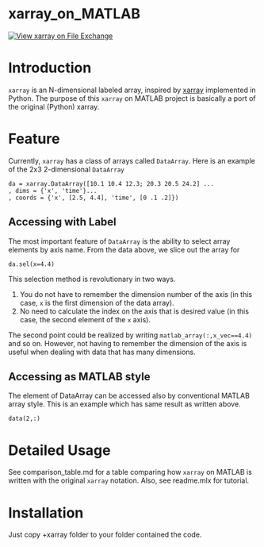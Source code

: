 # xarray_on_MATLAB
[![View xarray on File Exchange](https://www.mathworks.com/matlabcentral/images/matlab-file-exchange.svg)](https://jp.mathworks.com/matlabcentral/fileexchange/125995-xarray)

# Introduction
`xarray` is an N-dimensional labeled array, inspired by [xarray](https://github.com/pydata/xarray) implemented in Python.
The purpose of this `xarray` on MATLAB project is basically a port of the original (Python) xarray.

# Feature
Currently, `xarray` has a class of arrays called `DataArray`. Here is an example of the 2x3 2-dimensional `DataArray`
```
da = xarray.DataArray([10.1 10.4 12.3; 20.3 20.5 24.2] ...
, dims = {'x', 'time'}...
, coords = {'x', [2.5, 4.4], 'time', [0 .1 .2]})
```
## Accessing with Label
The most important feature of `DataArray` is the ability to select array elements by axis name. From the data above, we slice out the array for 
```
da.sel(x=4.4)
```
This selection method is revolutionary in two ways.
1. You do not have to remember the dimension number of the axis (in this case, `x` is the first dimension of the data array).
2. No need to calculate the index on the axis that is desired value (in this case, the second element of the `x` axis).

The second point could be realized by writing `matlab_array(:,x_vec==4.4)` and so on. However, not having to remember the dimension of the axis is useful when dealing with data that has many dimensions.
## Accessing as MATLAB style
The element of DataArray can be accessed also by conventional MATLAB array style. This is an example which has same result as written above.
```
data(2,:)
```
# Detailed Usage
See comparison_table.md for a table comparing how `xarray` on MATLAB is written with the original `xarray` notation.
Also, see readme.mlx for tutorial.

# Installation
Just copy +xarray folder to your folder contained the code.